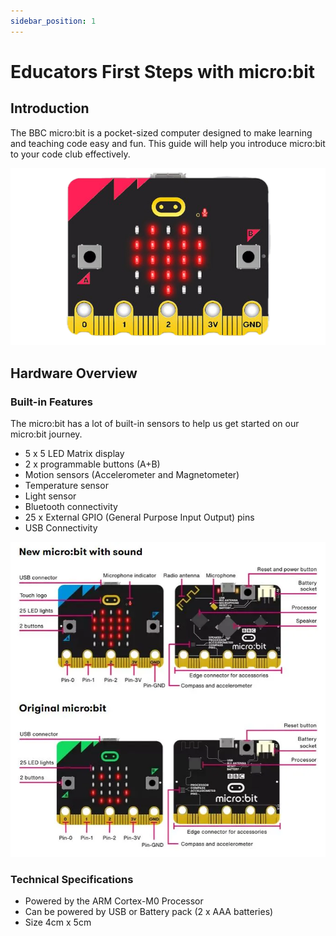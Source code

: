 ```yaml
---
sidebar_position: 1
---
```


# Educators First Steps with micro:bit

## Introduction

The BBC micro:bit is a pocket-sized computer designed to make learning and teaching code easy and fun. This guide will help you introduce micro:bit to your code club effectively.

![micro:bit image](./img/microbit.png)

## Hardware Overview

### Built-in Features

The micro:bit has a lot of built-in sensors to help us get started on our micro:bit journey.

* 5 x 5 LED Matrix display
* 2 x programmable buttons (A+B)
* Motion sensors (Accelerometer and Magnetometer)
* Temperature sensor
* Light sensor
* Bluetooth connectivity
* 25 x External GPIO (General Purpose Input Output) pins
* USB Connectivity

![micro:bit diagram](./img/microbitDiagram.jpeg)

### Technical Specifications

* Powered by the ARM Cortex-M0 Processor
* Can be powered by USB or Battery pack (2 x AAA batteries)
* Size 4cm x 5cm
